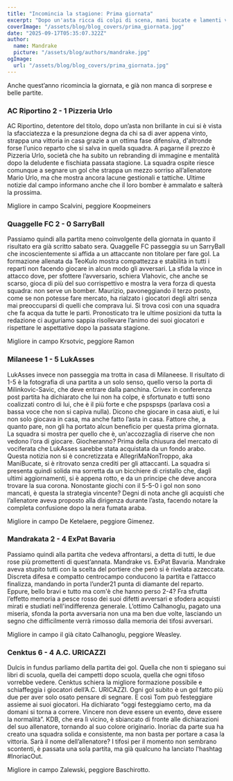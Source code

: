 ```yaml
---
title: "Incomincia la stagione: Prima giornata"
excerpt: "Dopo un'asta ricca di colpi di scena, mani bucate e lamenti vari la prima giornata del Fanta ci regala tante emozioni. Capitolo #1: si (ri)comincia! "
coverImage: "/assets/blog/blog_covers/prima_giornata.jpg"
date: "2025-09-17T05:35:07.322Z"
author:
  name: Mandrake
  picture: "/assets/blog/authors/mandrake.jpg"
ogImage:
  url: "/assets/blog/blog_covers/prima_giornata.jpg"
---
```


Anche quest’anno ricomincia la giornata, e già non manca di sorprese e belle partite.

### AC Riportino 2 - 1 Pizzeria Urlo

AC Riportino, detentore del titolo, dopo un’asta non brillante in cui si è vista la sfacciatezza e la presunzione degna da chi sa di aver appena vinto, strappa una vittoria in casa grazie a un ottima fase difensiva, d'altronde forse l’unico reparto che si salva in quella squadra. A pagarne il prezzo è Pizzeria Urlo, società che ha subito un rebranding di immagine e mentalità dopo la deludente e fischiata passata stagione. La squadra ospite riesce comunque a segnare un gol che strappa un mezzo sorriso all’allenatore Mario Urlo, ma che mostra ancora lacune gestionali e tattiche. Ultime notizie dal campo informano anche che il loro bomber è ammalato e salterà la prossima.

Migliore in campo Scalvini, peggiore Koopmeiners

### Quaggelle FC 2 - 0 SarryBall

Passiamo quindi alla partita meno coinvolgente della giornata in quanto il risultato era già scritto sabato sera.
Quaggelle FC passeggia su un SarryBall che incoscientemente si affida a un attaccante non titolare per fare gol.
La formazione allenata da TeoKulo mostra compattezza e stabilità in tutti i reparti non facendo giocare in alcun modo gli avversari. 
La sfida la vince in attacco dove, per sfottere l’avversario, schiera Vlahovic, che anche se scarso, gioca di più del suo corrispettivo e mostra la vera forza di questa squadra: non serve un bomber.
Maurizio, pavoneggiando il terzo posto, come se non potesse fare mercato, ha rialzato i giocatori degli altri senza mai preoccuparsi di quelli che comprava lui. Si trova così con una squadra che fa acqua da tutte le parti. Pronosticato tra le ultime posizioni da tutta la redazione ci auguriamo sappia risollevare l’animo dei suoi giocatori e rispettare le aspettative dopo la passata stagione.

Migliore in campo Krsotvic, peggiore Ramon

### Milaneese 1 - 5 LukAsses

LukAsses invece non passeggia ma trotta in casa di Milaneese. Il risultato di 1-5 è la fotografia di una partita a un solo senso, quello verso la porta di Milinkovic-Savic, che deve entrare dalla panchina. 
Crivex in conferenza post partita ha dichiarato che lui non ha colpe, è sfortunato e tutti sono coalizzati contro di lui, che è il più forte e che pspspsps (parlava così a bassa voce che non si capiva nulla).
Dicono che giocare in casa aiuti, e lui non solo giocava in casa, ma anche fatto l’asta in casa. Fattore che, a quanto pare, non gli ha portato alcun beneficio per questa prima giornata.
La squadra si mostra per quello che è, un'accozzaglia di riserve che non vedono l’ora di giocare. Giocheranno?
Prima della chiusura del mercato di vociferata che LukAsses sarebbe stata acquistata da un fondo arabo. Questa notizia non si è concretizzata e AllegriMaNonTroppo, aka ManiBucate, si è ritrovato senza crediti per gli attaccanti. La squadra si presenta quindi solida ma sorretta da un bicchiere di cristallo che, dagli ultimi aggiornamenti, si è appena rotto, e da un principe che deve ancora trovare la sua corona.
Nonostante giochi con il 5-5-0 i gol non sono mancati, è questa la strategia vincente? 
Degni di nota anche gli acquisti che l’allenatore aveva proposto alla dirigenza durante l’asta, facendo notare la completa confusione dopo la nera fumata araba.

Migliore in campo De Ketelaere, peggiore Gimenez.

### Mandrakata 2 - 4 ExPat Bavaria

Passiamo quindi alla partita che vedeva affrontarsi, a detta di tutti, le due rose più promettenti di quest’annata.
Mandrake vs. ExPat Bavaria.
Mandrake aveva stupito tutti con la scelta del portiere che però si è rivelata azzeccata. Discreta difesa e compatto centrocampo conducono la partita e l’attacco finalizza, mandando in porta l’under21 punta di diamante del reparto. 
Eppure, bello bravi e tutto ma com'è che hanno perso 2-4?
Fra sfrutta l’effetto memoria a pesce rosso dei suoi difetti avversari e sfodera acquisti mirati e studiati nell'indifferenza generale. L’ottimo Calhanoglu, pagato una miseria, sfonda la porta avversaria non una ma ben due volte, lasciando un segno che difficilmente verrà rimosso dalla memoria dei tifosi avversari.

Migliore in campo il già citato Calhanoglu, peggiore Weasley.

### Cenktus 6 - 4 A.C. URICAZZI

Dulcis in fundus parliamo della partita dei gol. Quella che non ti spiegano sui libri di scuola, quella dei campetti dopo scuola, quella che ogni tifoso vorrebbe vedere.
Cenktus schiera la migliore formazione possibile e schiaffeggia i giocatori dell’A.C. URICAZZI.
Ogni gol subito è un gol fatto più due per aver solo osato pensare di segnare.
E così Tom può festeggiare assieme ai suoi giocatori. Ha dichiarato “oggi festeggiamo certo, ma da domani si torna a correre. Vincere non deve essere un evento, deve essere la normalità”. KDB, che era lì vicino, è sbiancato di fronte alle dichiarazioni del suo allenatore, tornando al suo colore originario.
Inoriac da parte sua ha creato una squadra solida e consistente, ma non basta per portare a casa la vittoria. Sarà il nome dell’allenatore? 
I tifosi per il momento non sembrano scontenti, è passata una sola partita, ma già qualcuno ha lanciato l'hashtag #InoriacOut.

Migliore in campo Zalewski, peggiore Baschirotto.

